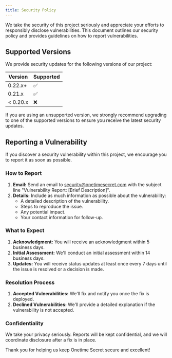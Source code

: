 ```yaml
---
title: Security Policy
---
```



We take the security of this project seriously and appreciate your efforts to responsibly disclose vulnerabilities. This document outlines our security policy and provides guidelines on how to report vulnerabilities.

## Supported Versions

We provide security updates for the following versions of our project:

| Version  | Supported |
|----------|-----------|
| 0.22.x+  | ✅        |
| 0.21.x   | ✅        |
| < 0.20.x | ❌        |

If you are using an unsupported version, we strongly recommend upgrading to one of the supported versions to ensure you receive the latest security updates.

## Reporting a Vulnerability

If you discover a security vulnerability within this project, we encourage you to report it as soon as possible.

### How to Report

1. **Email:** Send an email to [security@onetimesecret.com](mailto:security@onetimesecret.com?subject=Vulnerability%20Report%3A%20%5BBrief%20Description%5D) with the subject line "Vulnerability Report: [Brief Description]".
2. **Details:** Include as much information as possible about the vulnerability:
   - A detailed description of the vulnerability.
   - Steps to reproduce the issue.
   - Any potential impact.
   - Your contact information for follow-up.

### What to Expect

1. **Acknowledgment:** You will receive an acknowledgment within 5 business days.
2. **Initial Assessment:** We'll conduct an initial assessment within 14 business days.
3. **Updates:** You will receive status updates at least once every 7 days until the issue is resolved or a decision is made.

### Resolution Process

1. **Accepted Vulnerabilities:** We'll fix and notify you once the fix is deployed.
2. **Declined Vulnerabilities:** We'll provide a detailed explanation if the vulnerability is not accepted.

### Confidentiality

We take your privacy seriously. Reports will be kept confidential, and we will coordinate disclosure after a fix is in place.

Thank you for helping us keep Onetime Secret secure and excellent!

